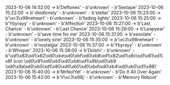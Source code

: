 2023-10-06 14:52:00 -> b'Deftones' - b'unknown' - b'Sextape'
2023-10-06 15:22:00 -> b'.diedlonely' - b'unknown' - b'stellar'
2023-10-06 15:23:00 -> b'\xc3\x98neheart' - b'unknown' - b'fading lights'
2023-10-06 15:25:00 -> b'Ybyrayy' - b'unknown' - b'Affection'
2023-10-06 15:27:00 -> b'Last Chance' - b'unknown' - b'Last Chance'
2023-10-06 15:29:00 -> b'Leapyear' - b'unknown' - b'save time for me'
2023-10-06 15:31:00 -> b'eesolate' - b'unknown' - b'lonely sine'
2023-10-06 15:35:00 -> b'\xc3\x98neheart' - b'unknown' - b'nostalgia'
2023-10-06 15:37:00 -> b'Ybyrayy' - b'unknown' - b'Whisper'
2023-10-06 15:38:00 -> b'Dolshi' - b'unknown' - b'\xd1\x83\xd1\x82\xd0\xbe\xd0\xbf\xd0\xb8\xd1\x82\xd1\x8c\xd1\x81\xd1\x8f (con \xd0\x91\xd0\xb5\xd0\xbb\xd1\x8b\xd0\xb9 \xd0\x9a\xd0\xb0\xd1\x80\xd0\xb0\xd0\xbd\xd0\xb4\xd0\xb0\xd1\x88)'
2023-10-06 15:40:00 -> b'MrNotYet' - b'unknown' - b'Do It All Over Again'
2023-10-06 15:43:00 -> b'V\xc3\x98j' - b'unknown' - b'Memory Reboot'

